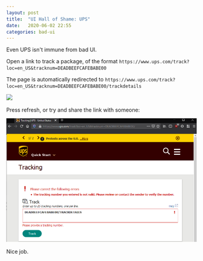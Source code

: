 ```yaml
---
layout: post
title:  "UI Hall of Shame: UPS"
date:   2020-06-02 22:55
categories: bad-ui
---
```


Even UPS isn't immune from bad UI.

Open a link to track a package, of the format `https://www.ups.com/track?loc=en_US&tracknum=DEADBEEFCAFEBABE00`

The page is automatically redirected to `https://www.ups.com/track?loc=en_US&tracknum=DEADBEEFCAFEBABE00/trackdetails`

<img src="/assets/posts/2020-06-02-ui-hall-of-shame-ups/redirected1.png">

Press refresh, or try and share the link with someone:

<img src="/assets/posts/2020-06-02-ui-hall-of-shame-ups/404.png">

Nice job.